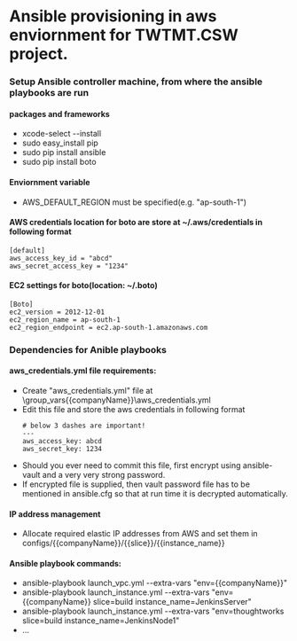 # Ansible provisioning in aws enviornment for TWTMT.CSW project.

### Setup Ansible controller machine, from where the ansible playbooks are run

 #### packages and frameworks
 * xcode-select --install
 * sudo easy_install pip
 * sudo pip install ansible
 * sudo pip install boto
 #### Enviornment variable
 * AWS_DEFAULT_REGION must be specified(e.g. "ap-south-1")
 #### AWS credentials location for boto are store at ~/.aws/credentials in following format
```
[default]
aws_access_key_id = "abcd"
aws_secret_access_key = "1234"
```
#### EC2 settings for boto(location: ~/.boto)
```
[Boto]
ec2_version = 2012-12-01
ec2_region_name = ap-south-1
ec2_region_endpoint = ec2.ap-south-1.amazonaws.com
```
### Dependencies for Anible playbooks

#### aws_credentials.yml file requirements:
* Create "aws_credentials.yml" file at \group_vars\{{companyName}}\aws_credentials.yml
* Edit this file and store the aws credentials in following format
  ``` 
  # below 3 dashes are important!
  ---
  aws_access_key: abcd
  aws_secret_key: 1234
  ```
* Should you ever need to commit this file, first encrypt using ansible-vault and a very very strong password.
* If encrypted file is supplied, then vault password file has to be mentioned in ansible.cfg so that at run time it is decrypted automatically.
#### IP address management
* Allocate required elastic IP addresses from AWS and set them in configs/{{companyName}}/{{slice}}/{{instance_name}}
#### Ansible playbook commands:
* ansible-playbook launch_vpc.yml --extra-vars "env={{companyName}}"
* ansible-playbook launch_instance.yml --extra-vars "env={{companyName}} slice=build instance_name=JenkinsServer"
* ansible-playbook launch_instance.yml --extra-vars "env=thoughtworks slice=build instance_name=JenkinsNode1"
* ...